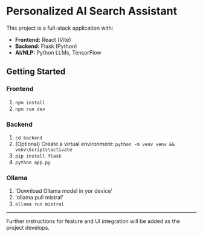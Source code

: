 # Personalized AI Search Assistant

This project is a full-stack application with:
- **Frontend:** React (Vite)
- **Backend:** Flask (Python)
- **AI/NLP:** Python LLMs, TensorFlow

## Getting Started

### Frontend
1. `npm install`
2. `npm run dev`

### Backend
1. `cd backend`
2. (Optional) Create a virtual environment: `python -m venv venv && venv\Scripts\activate`
3. `pip install flask`
4. `python app.py`

### Ollama
1. 'Download Ollama model in yor device'
2. 'ollama pull mistral'
3. `ollama run mistral`
---

Further instructions for feature and UI integration will be added as the project develops.
